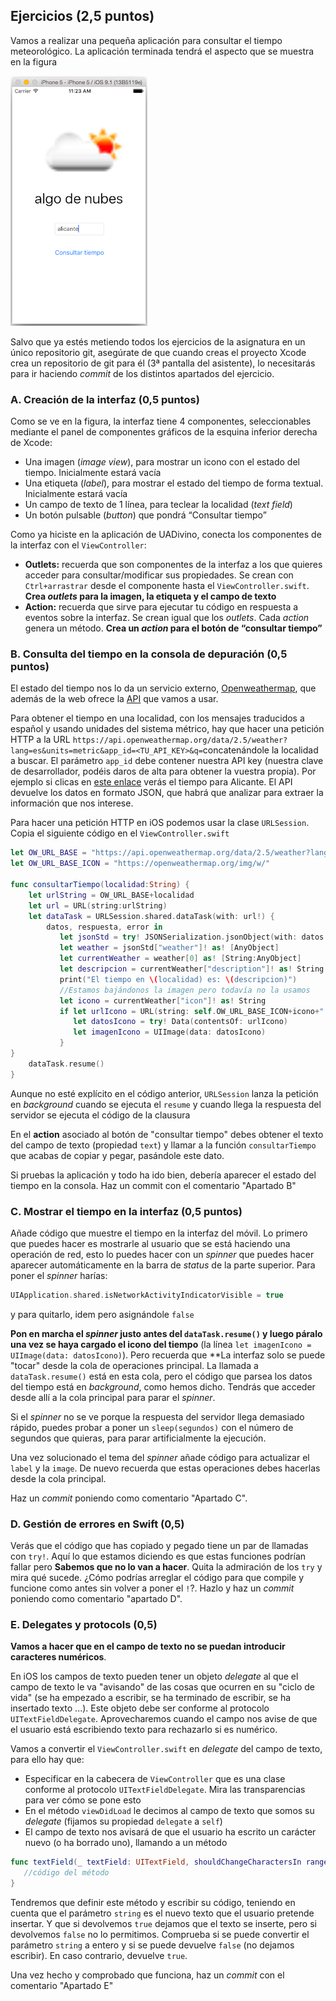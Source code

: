 ## Ejercicios (2,5 puntos)

Vamos a realizar una pequeña aplicación para consultar el tiempo meteorológico. La aplicación terminada tendrá el aspecto que se muestra en la figura

![](imag/app_tiempo.png)

Salvo que ya estés metiendo todos los ejercicios de la asignatura en un único repositorio git, asegúrate de que cuando creas el proyecto Xcode crea un repositorio de git para él (3ª pantalla del asistente), lo necesitarás para ir haciendo *commit* de los distintos apartados del ejercicio.

### A. Creación de la interfaz (0,5 puntos)

Como se ve en la figura, la interfaz tiene 4 componentes, seleccionables mediante el panel de componentes gráficos de la esquina inferior derecha de Xcode:
- Una imagen (*image view*), para mostrar un icono con el estado del tiempo. Inicialmente estará vacía
- Una etiqueta (*label*), para mostrar el estado del tiempo de forma textual. Inicialmente estará vacía
- Un campo de texto de 1 línea, para teclear la localidad (*text field*)
- Un botón pulsable (*button*) que pondrá “Consultar tiempo” 

Como ya hiciste en la aplicación de UADivino, conecta los componentes de la interfaz con el `ViewController`:

- **Outlets:** recuerda que son componentes de la interfaz a los que quieres acceder para consultar/modificar sus propiedades. Se crean con `Ctrl+arrastrar` desde el componente hasta el `ViewController.swift`. **Crea *outlets* para la imagen, la etiqueta y el campo de texto**
- **Action:** recuerda que sirve para ejecutar tu código en respuesta a eventos sobre la interfaz. Se crean igual que los *outlets*. Cada *action* genera un método. **Crea un *action* para el botón de “consultar tiempo”**

### B. Consulta del tiempo en la consola de depuración (0,5 puntos)

El estado del tiempo nos lo da un servicio externo, [Openweathermap](https://openweathermap.org/), que además de la web ofrece la [API](https://openweathermap.org/api) que vamos a usar.

Para obtener el tiempo en una localidad, con los mensajes traducidos a español y usando unidades del sistema métrico, hay que hacer una petición HTTP a la URL `https://api.openweathermap.org/data/2.5/weather?lang=es&units=metric&app_id=<TU_API_KEY>&q=`concatenándole la localidad a buscar. El parámetro `app_id` debe contener nuestra API key (nuestra clave de desarrollador, podéis daros de alta para obtener la vuestra propia). Por ejemplo si clicas en [este enlace](https://api.openweathermap.org/data/2.5/weather?lang=es&units=metric&appid=1adb13e22f23c3de1ca37f3be90763a9&q=Alicante) verás el tiempo para Alicante. El API devuelve los datos en formato JSON, que habrá que  analizar para extraer la información que nos interese.

Para hacer una petición HTTP en iOS podemos usar la clase `URLSession`. Copia el siguiente código en el `ViewController.swift`

```swift
let OW_URL_BASE = "https://api.openweathermap.org/data/2.5/weather?lang=es&units=metric&appid=1adb13e22f23c3de1ca37f3be90763a9&q="
let OW_URL_BASE_ICON = "https://openweathermap.org/img/w/"

func consultarTiempo(localidad:String) {
    let urlString = OW_URL_BASE+localidad
    let url = URL(string:urlString)
    let dataTask = URLSession.shared.dataTask(with: url!) {
        datos, respuesta, error in
           let jsonStd = try! JSONSerialization.jsonObject(with: datos!, options: JSONSerialization.ReadingOptions.mutableContainers) as! [String:AnyObject]
           let weather = jsonStd["weather"]! as! [AnyObject]
           let currentWeather = weather[0] as! [String:AnyObject]
           let descripcion = currentWeather["description"]! as! String
           print("El tiempo en \(localidad) es: \(descripcion)")
           //Estamos bajándonos la imagen pero todavía no la usamos
           let icono = currentWeather["icon"]! as! String
           if let urlIcono = URL(string: self.OW_URL_BASE_ICON+icono+".png" ) {
              let datosIcono = try! Data(contentsOf: urlIcono)
              let imagenIcono = UIImage(data: datosIcono)
           }
}
    dataTask.resume()
}

```

Aunque no esté explícito en el código anterior, `URLSession` lanza la petición en *background* cuando se ejecuta el `resume` y cuando llega la respuesta del servidor se ejecuta el código de la clausura

En el **action** asociado al botón de "consultar tiempo" debes obtener el texto del campo de texto (propiedad `text`) y llamar a la función `consultarTiempo` que acabas de copiar y pegar, pasándole este dato.

Si pruebas la aplicación y todo ha ido bien, debería aparecer el estado del tiempo en la consola. Haz un commit con el comentario "Apartado B"

### C. Mostrar el tiempo en la interfaz (0,5 puntos)

Añade código que muestre el tiempo en la interfaz del móvil. Lo primero que puedes hacer es mostrarle al usuario que se está haciendo una operación de red, esto lo puedes hacer con un *spinner* que puedes hacer aparecer automáticamente en la barra de *status* de la parte superior. Para poner el *spinner* harías:

```swift
UIApplication.shared.isNetworkActivityIndicatorVisible = true
```

y para quitarlo, idem pero asignándole `false`

**Pon en marcha el *spinner* justo antes del `dataTask.resume()` y luego páralo una vez se haya cargado el icono del tiempo** (la línea `let imagenIcono = UIImage(data: datosIcono)`). Pero recuerda que **La interfaz solo se puede "tocar" desde la cola de operaciones principal. La llamada a `dataTask.resume()` está en esta cola, pero el código que parsea los datos del tiempo está en *background*, como hemos dicho. Tendrás que acceder desde allí a la cola principal para parar el *spinner*.

Si el *spinner* no se ve porque la respuesta del servidor llega demasiado rápido, puedes probar a poner un `sleep(segundos)` con el número de segundos que quieras, para parar artificialmente la ejecución.

Una vez solucionado el tema del *spinner* añade código para actualizar el `label` y la `image`. De nuevo recuerda que estas operaciones debes hacerlas desde la cola principal.

Haz un *commit* poniendo como comentario "Apartado C".

### D. Gestión de errores en Swift (0,5)

Verás que el código que has copiado y pegado tiene un par de llamadas con `try!`. Aquí lo que estamos diciendo es que estas funciones podrían fallar pero **Sabemos que no lo van a hacer**. Quita la admiración de los `try` y mira qué sucede. ¿Cómo podrías arreglar el código para que compile y funcione como antes sin volver a poner el `!`?. Hazlo y haz un *commit* poniendo como comentario "apartado D".


### E. Delegates y protocols (0,5)

**Vamos a hacer que en el campo de texto no se puedan introducir caracteres numéricos**.

En iOS los campos de texto pueden tener un objeto *delegate* al que el campo de texto le va "avisando" de las cosas que ocurren en su "ciclo de vida" (se ha empezado a escribir, se ha terminado de escribir, se ha insertado texto ...). Este objeto debe ser conforme al protocolo `UITextFieldDelegate`. Aprovecharemos cuando el campo nos avise de que el usuario está escribiendo texto para rechazarlo si es numérico.

Vamos a convertir el `ViewController.swift` en *delegate* del campo de texto, para ello hay que:

- Especificar en la cabecera de `ViewController` que es una clase conforme al protocolo `UITextFieldDelegate`. Mira las transparencias para ver cómo se pone esto
- En el método `viewDidLoad` le decimos al campo de texto que somos su *delegate* (fijamos su propiedad `delegate` a `self`)
- El campo de texto nos avisará de que el usuario ha escrito un carácter nuevo (o ha borrado uno), llamando a un método

```swift
func textField(_ textField: UITextField, shouldChangeCharactersIn range: NSRange, replacementString string: String) -> Bool {
   //código del método
}
```

Tendremos que definir este método y escribir su código, teniendo en cuenta que el parámetro `string` es el nuevo texto que el usuario pretende insertar. Y que si devolvemos `true` dejamos que el texto se inserte, pero si devolvemos `false` no lo permitimos. Comprueba si se puede convertir el parámetro `string` a entero y si se puede devuelve `false` (no dejamos escribir). En caso contrario, devuelve `true`.

Una vez hecho y comprobado que funciona, haz un *commit* con el comentario "Apartado E"

